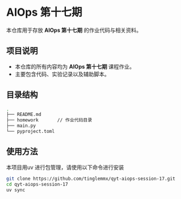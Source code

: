 # AIOps 第十七期

本仓库用于存放 **AIOps 第十七期** 的作业代码与相关资料。

## 项目说明

- 本仓库的所有内容均为 **AIOps 第十七期** 课程作业。  
- 主要包含代码、实验记录以及辅助脚本。  

## 目录结构

```bash
.
├── README.md
├── homework       // 作业代码目录
├── main.py
└── pyproject.toml

```

## 使用方法

本项目用uv 进行包管理，请使用以下命令进行安装

```bash
git clone https://github.com/tinglemmx/qyt-aiops-session-17.git
cd qyt-aiops-session-17
uv sync
```
